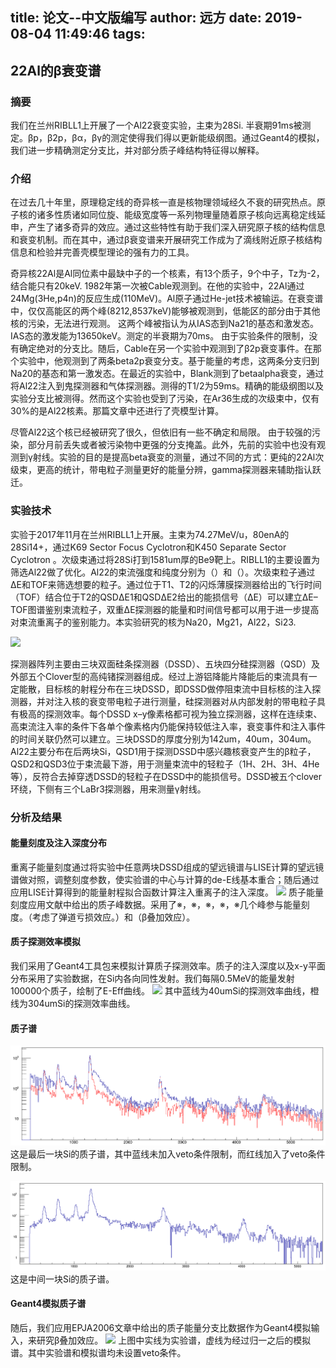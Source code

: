 title: 论文--中文版编写
author: 远方
date: 2019-08-04 11:49:46
tags:
---
## 22Al的β衰变谱

### 摘要
我们在兰州RIBLL1上开展了一个Al22衰变实验，主束为28Si. 半衰期91ms被测定。βp，β2p，βα，βγ的测定使得我们得以更新能级纲图。通过Geant4的模拟，我们进一步精确测定分支比，并对部分质子峰结构特征得以解释。

### 介绍


在过去几十年里，原理稳定线的奇异核一直是核物理领域经久不衰的研究热点。原子核的诸多性质诸如同位旋、能级宽度等一系列物理量随着原子核向远离稳定线延申，产生了诸多奇异的效应。通过这些特性有助于我们深入研究原子核的结构信息和衰变机制。而在其中，通过β衰变谱来开展研究工作成为了滴线附近原子核结构信息和检验并完善壳模型理论的强有力的工具。

奇异核22Al是Al同位素中最缺中子的一个核素，有13个质子，9个中子，Tz为-2，结合能只有20keV. 1982年第一次被Cable观测到。在他的实验中，22Al通过24Mg(3He,p4n)的反应生成(110MeV)。Al原子通过He-jet技术被输运。在衰变谱中，仅仅高能区的两个峰(8212,8537keV)能够被观测到，低能区的部分由于其他核的污染，无法进行观测。 这两个峰被指认为从IAS态到Na21的基态和激发态。IAS态的激发能为13650keV。测定的半衰期为70ms。 由于实验条件的限制，没有确定绝对的分支比。随后，Cable在另一个实验中观测到了β2p衰变事件。在那个实验中，他观测到了两条beta2p衰变分支。基于能量的考虑，这两条分支归到Na20的基态和第一激发态。在最近的实验中，Blank测到了betaalpha衰变，通过将Al22注入到鬼探测器和气体探测器。测得的T1/2为59ms。精确的能级纲图以及实验分支比被测得。然而这个实验也受到了污染，在Ar36生成的次级束中，仅有30%的是Al22核素。那篇文章中还进行了壳模型计算。 

尽管Al22这个核已经被研究了很久，但依旧有一些不确定和局限。 由于较强的污染，部分月前丢失或者被污染物中更强的分支掩盖。此外，先前的实验中也没有观测到γ射线。实验的目的是提高beta衰变的测量，通过不同的方式：更纯的22Al次级束，更高的统计，带电粒子测量更好的能量分辨，gamma探测器来辅助指认跃迁。

### 实验技术
实验于2017年11月在兰州RIBLL1上开展。主束为74.27MeV/u，80enA的28Si14+，通过K69 Sector Focus Cyclotron和K450 Separate Sector Cyclotron 。次级束通过将28Si打到1581um厚的Be9靶上。RIBLL1的主要设置为筛选Al22做了优化。Al22的束流强度和纯度分别为（）和（）。次级束粒子通过ΔE和TOF来筛选想要的粒子。通过位于T1、T2的闪烁薄膜探测器给出的飞行时间（TOF）结合位于T2的QSDΔE1和QSDΔE2给出的能损信号（ΔE）可以建立ΔE–TOF图谱鉴别束流粒子，双重ΔE探测器的能量和时间信号都可以用于进一步提高对束流重离子的鉴别能力。本实验研究的核为Na20，Mg21，Al22，Si23.

![](https://i.loli.net/2019/08/04/FOLX5uAalzvMxPw.png)

探测器阵列主要由三块双面硅条探测器（DSSD）、五块四分硅探测器（QSD）及外部五个Clover型的高纯锗探测器组成。经过上游铝降能片降能后的束流具有一定能散，目标核的射程分布在三块DSSD，即DSSD做停阻束流中目标核的注入探测器，并对注入核的衰变带电粒子进行测量，硅探测器对从内部发射的带电粒子具有极高的探测效率。每个DSSD x–y像素格都可视为独立探测器，这样在连续束、高束流注入率的条件下各单个像素格内仍能保持较低注入率，衰变事件和注入事件的时间关联仍然可以建立。三块DSSD的厚度分别为142um，40um，304um。Al22主要分布在后两块Si，QSD1用于探测DSSD中感兴趣核衰变产生的β粒子，QSD2和QSD3位于束流最下游，用于测量束流中的轻粒子（1H、2H、3H、4He等），反符合去掉穿透DSSD的轻粒子在DSSD中的能损信号。DSSD被五个clover环绕，下侧有三个LaBr3探测器，用来测量γ射线。

### 分析及结果

#### 能量刻度及注入深度分布

重离子能量刻度通过将实验中任意两块DSSD组成的望远镜谱与LISE计算的望远镜谱做对照，调整刻度参数，使实验谱的中心与计算的de-E线基本重合；随后通过应用LISE计算得到的能量射程拟合函数计算注入重离子的注入深度。
![](https://i.loli.net/2019/08/04/BeTNhFSp6qtcxYv.png)
质子能量刻度应用文献中给出的质子峰数据。采用了※，※，※，※，※几个峰参与能量刻度。（考虑了弹道亏损效应。）和（β叠加效应）。
#### 质子探测效率模拟
我们采用了Geant4工具包来模拟计算质子探测效率。质子的注入深度以及x-y平面分布采用了实验数据，在Si内各向同性发射。我们每隔0.5MeV的能量发射100000个质子，绘制了E-Eff曲线。
![](https://i.loli.net/2019/08/07/HloGSqhK7sBWP6a.png)
其中蓝线为40umSi的探测效率曲线，橙线为304umSi的探测效率曲线。
#### 质子谱
![](https://raw.githubusercontent.com/mission-young/Pic/master//img/20190901152447.png)
这是最后一块Si的质子谱，其中蓝线未加入veto条件限制，而红线加入了veto条件限制。

![](https://raw.githubusercontent.com/mission-young/Pic/master//img/20190901153304.png)
这是中间一块Si的质子谱。

#### Geant4模拟质子谱
随后，我们应用EPJA2006文章中给出的质子能量分支比数据作为Geant4模拟输入，来研究β叠加效应。
![](https://i.loli.net/2019/08/05/WMw75niR9zBVlpH.png)
上图中实线为实验谱，虚线为经过归一之后的模拟谱。其中实验谱和模拟谱均未设置veto条件。